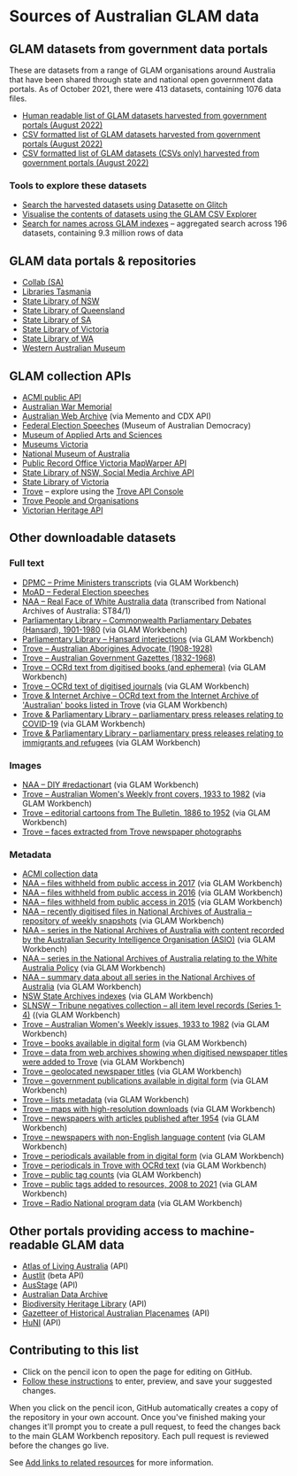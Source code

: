 # Sources of Australian GLAM data

## GLAM datasets from government data portals

These are datasets from a range of GLAM organisations around Australia that have been shared through state and national open government data portals. As of October 2021, there were 413 datasets, containing 1076 data files.

* [Human readable list of GLAM datasets harvested from government portals (August 2022)](https://glam-workbench.github.io/glam-datasets-from-gov-portals/)
* [CSV formatted list of GLAM datasets harvested from government portals (August 2022)](https://github.com/GLAM-Workbench/ozglam-data/blob/master/glam-datasets-from-gov-portals.csv)
* [CSV formatted list of GLAM datasets (CSVs only) harvested from government portals (August 2022)](https://github.com/GLAM-Workbench/ozglam-data/blob/master/glam-datasets-from-gov-portals-csvs.csv)

### Tools to explore these datasets

* [Search the harvested datasets using Datasette on Glitch](https://ozglam-datasets.glitch.me/data/glam-datasets)
* [Visualise the contents of datasets using the GLAM CSV Explorer](https://glam-workbench.github.io/csv-explorer/)
* [Search for names across GLAM indexes](https://glam-workbench.net/name-search/) – aggregated search across 196 datasets, containing 9.3 million rows of data

## GLAM data portals & repositories

* [Collab (SA)](https://collab.sa.gov.au/dataset/)
* [Libraries Tasmania](https://libraries.tas.gov.au/archive-heritage/Pages/Open-Data.aspx)
* [State Library of NSW](https://www.sl.nsw.gov.au/research-and-collections/research-and-engagement/open-data-create-collections)
* [State Library of Queensland](https://www.slq.qld.gov.au/get-involved/open-data/open-datasets-released-state-library)
* [State Library of SA](https://www.slsa.sa.gov.au/open-data-sets)
* [State Library of Victoria](https://www.slv.vic.gov.au/search-discover/open-data)
* [State Library of WA](https://www.slwa.wa.gov.au/wa-story/wa-open-data)
* [Western Australian Museum](http://data.museum.wa.gov.au/search/type/dataset)

## GLAM collection APIs

* [ACMI public API](https://www.acmi.net.au/api/)
* [Australian War Memorial](https://api.awm.gov.au/#introduction)
* [Australian Web Archive](https://glam-workbench.github.io/web-archives/) (via Memento and CDX API)
* [Federal Election Speeches](https://electionspeeches.moadoph.gov.au/explore) (Museum of Australian Democracy)
* [Museum of Applied Arts and Sciences](https://api.maas.museum/docs)
* [Museums Victoria](https://collections.museumvictoria.com.au/developers)
* [National Museum of Australia](https://www.nma.gov.au/about/our-collection/our-apis)
* [Public Record Office Victoria MapWarper API](https://mapwarper.prov.vic.gov.au/api/v1/)
* [State Library of NSW, Social Media Archive API](https://socialmediaarchive.sl.nsw.gov.au/docs/)
* [State Library of Victoria](http://api.slv.vic.gov.au/)
* [Trove](https://trove.nla.gov.au/about/create-something/using-api) – explore using the [Trove API Console](https://troveconsole.herokuapp.com/)
* [Trove People and Organisations](https://trove.nla.gov.au/about/create-something/using-api/people-and-organisations-data)
* [Victorian Heritage API](https://developer.vic.gov.au/index.php?option=com_apiportal&view=apitester&usage=api&tab=tests&apiName=Victorian%20Heritage%20API&apiId=36d97216-53b6-4a5c-8754-8b44b26a5e21&menuId=187)

## Other downloadable datasets

### Full text

* [DPMC – Prime Ministers transcripts](https://github.com/wragge/pm-transcripts) (via GLAM Workbench)
* [MoAD – Federal Election speeches](https://electionspeeches.moadoph.gov.au/explore)
* [NAA – Real Face of White Australia data](https://github.com/wragge/realface-data) (transcribed from National Archives of Australia: ST84/1)
* [Parliamentary Library – Commonwealth Parliamentary Debates (Hansard), 1901-1980](https://github.com/wragge/hansard-xml) (via GLAM Workbench)
* [Parliamentary Library – Hansard interjections](https://github.com/wragge/hansard-interjections) (via GLAM Workbench)
* [Trove – Australian Aborigines Advocate (1908-1928)](https://trove.nla.gov.au/about/create-something/bulk-download-gazettes/australian-aborigines-advocate-1908-1928)
* [Trove – Australian Government Gazettes (1832-1968)](https://trove.nla.gov.au/about/create-something/bulk-download-gazettes/australian-government-gazettes-1832-1968)
* [Trove – OCRd text from digitised books (and ephemera)](https://glam-workbench.github.io/trove-books/#ocrd-text-from-trove-books-and-ephemera) (via GLAM Workbench)
* [Trove – OCRd text of digitised journals](https://glam-workbench.github.io/trove-journals/#ocrd-text-from-trove-digitised-journals) (via GLAM Workbench)
* [Trove & Internet Archive – OCRd text from the Internet Archive of 'Australian' books listed in Trove](https://glam-workbench.github.io/trove-books/#ocrd-text-from-the-internet-archive-of-australian-books-listed-in-trove) (via GLAM Workbench)
* [Trove & Parliamentary Library – parliamentary press releases relating to COVID-19](https://glam-workbench.net/trove-journals/#politicians-talking-about-covid) (via GLAM Workbench)
* [Trove & Parliamentary Library – parliamentary press releases relating to immigrants and refugees](https://glam-workbench.github.io/trove-journals/#politicians-talking-about-immigrants-and-refugees) (via GLAM Workbench)

### Images

* [NAA – DIY #redactionart](https://github.com/wragge/diy-redactionart) (via GLAM Workbench)
* [Trove – Australian Women's Weekly front covers, 1933 to 1982](https://glam-workbench.net/trove-newspapers/#australian-womens-weekly-front-covers-1933-to-1982) (via GLAM Workbench)
* [Trove – editorial cartoons from The Bulletin, 1886 to 1952](https://glam-workbench.github.io/trove-journals/#editorial-cartoons-from-the-bulletin-1886-to-1952) (via GLAM Workbench)
* [Trove – faces extracted from Trove newspaper photographs](https://doi.org/10.6084/m9.figshare.1439432.v1)

### Metadata

* [ACMI collection data](https://github.com/ACMILabs/collection)
* [NAA – files withheld from public access in 2017](https://doi.org/10.6084/m9.figshare.5900125.v1) (via GLAM Workbench)
* [NAA – files withheld from public access in 2016](https://doi.org/10.6084/m9.figshare.4530851.v1) (via GLAM Workbench)
* [NAA – files withheld from public access in 2015](https://doi.org/10.6084/m9.figshare.2060052.v1) (via GLAM Workbench)
* [NAA – recently digitised files in National Archives of Australia – repository of weekly snapshots](https://glam-workbench.net/recordsearch/#recently-digitised-files-repository-of-weekly-snapshots) (via GLAM Workbench)
* [NAA – series in the National Archives of Australia with content recorded by the Australian Security Intelligence Organisation (ASIO)](https://glam-workbench.github.io/naa-asio/#data) (via GLAM Workbench)
* [NAA – series in the National Archives of Australia relating to the White Australia Policy](https://glam-workbench.github.io/naa-wap/#data) (via GLAM Workbench)
* [NAA – summary data about all series in the National Archives of Australia](https://glam-workbench.net/recordsearch/#summary-data-about-all-series-in-recordsearch) (via GLAM Workbench)
* [NSW State Archives indexes](https://github.com/wragge/srnsw-indexes) (via GLAM Workbench)
* [SLNSW – Tribune negatives collection – all item level records (Series 1-4)](https://doi.org/10.6084/m9.figshare.5971210.v1) ((via GLAM Workbench)
* [Trove – Australian Women's Weekly issues, 1933 to 1982](https://glam-workbench.net/trove-newspapers/#csv-formatted-list-of-australian-womens-weekly-issues-1933-to-1982) (via GLAM Workbench)
* [Trove – books available in digital form](https://glam-workbench.net/trove-books/#csv-formatted-list-of-books-available-in-digital-form) (via GLAM Workbench)
* [Trove – data from web archives showing when digitised newspaper titles were added to Trove](https://glam-workbench.net/trove-newspapers/#csv-formatted-lists-of-newspaper-titles-in-trove) (via GLAM Workbench)
* [Trove – geolocated newspaper titles](https://docs.google.com/spreadsheets/d/1rURriHBSf3MocI8wsdl1114t0YeyU0BVSXWeg232MZs/edit?usp=sharing) (via GLAM Workbench)
* [Trove – government publications available in digital form](https://glam-workbench.net/trove-books/#government-publications-in-digital-form) (via GLAM Workbench)
* [Trove – lists metadata](https://glam-workbench.github.io/trove-lists/#trove-lists-metadata) (via GLAM Workbench)
* [Trove – maps with high-resolution downloads](https://glam-workbench.github.io/trove-maps/#csv-formatted-list-of-maps-with-high-resolution-downloads) (via GLAM Workbench)
* [Trove – newspapers with articles published after 1954](https://glam-workbench.net/trove-newspapers/#trove-newspapers-with-articles-published-after-1954) (via GLAM Workbench)
* [Trove – newspapers with non-English language content](https://glam-workbench.net/trove-newspapers/#trove-newspapers-with-non-english-language-content) (via GLAM Workbench)
* [Trove – periodicals available from in digital form](https://glam-workbench.github.io/trove-journals/#csv-formatted-list-of-journals-available-from-trove-in-digital-form) (via GLAM Workbench)
* [Trove – periodicals in Trove with OCRd text](https://glam-workbench.github.io/trove-journals/#csv-formatted-list-of-journals-with-ocrd-text) (via GLAM Workbench)
* [Trove – public tag counts](https://glam-workbench.net/trove-lists/#trove-tag-counts) (via GLAM Workbench)
* [Trove – public tags added to resources, 2008 to 2021](https://doi.org/10.5281/zenodo.5094314) (via GLAM Workbench)
* [Trove – Radio National program data](https://glam-workbench.net/trove-music/#abc-radio-national-programs) (via GLAM Workbench)

## Other portals providing access to machine-readable GLAM data

* [Atlas of Living Australia](https://support.ala.org.au/support/solutions/articles/6000196777-ala-api-how-to-access-ala-web-services) (API)
* [Austlit](https://www.austlit.edu.au/austlit/page/8448088) (beta API)
* [AusStage](https://www.ausstage.edu.au/pages/learn/about/data-sharing.html) (API)
* [Australian Data Archive](https://ada.edu.au/)
* [Biodiversity Heritage Library](https://about.biodiversitylibrary.org/tools-and-services/developer-and-data-tools/) (API)
* [Gazetteer of Historical Australian Placenames](https://www.tlcmap.org/guides/ghap/#ws) (API)
* [HuNI](https://bitbucket.org/huniteam/documentation/wiki/API) (API)

## Contributing to this list

* Click on the pencil icon to open the page for editing on GitHub.
* [Follow these instructions](https://docs.github.com/en/repositories/working-with-files/managing-files/editing-files#editing-files-in-another-users-repository) to enter, preview, and save your suggested changes.

When you click on the pencil icon, GitHub automatically creates a copy of the repository in your own account. Once you've finished making your changes it'll prompt you to create a pull request, to feed the changes back to the main GLAM Workbench repository. Each pull request is reviewed before the changes go live.

See [Add links to related resources](https://glam-workbench.net/get-involved/add-links/) for more information.
